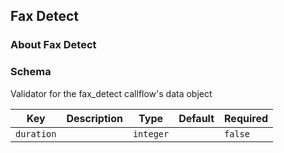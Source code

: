 ## Fax Detect

### About Fax Detect

### Schema

Validator for the fax_detect callflow's data object

Key | Description | Type | Default | Required
--- | ----------- | ---- | ------- | --------
`duration` |  | `integer` |   | `false`
